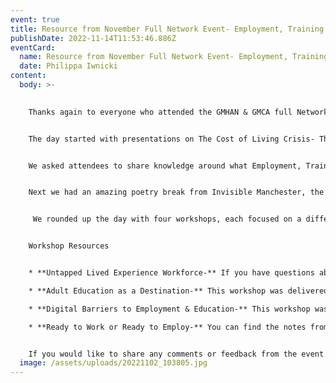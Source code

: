 ```yaml
---
event: true
title: Resource from November Full Network Event- Employment, Training & Education
publishDate: 2022-11-14T11:53:46.886Z
eventCard:
  name: Resource from November Full Network Event- Employment, Training & Education
  date: Philippa Iwnicki
content:
  body: >-
    

    Thanks again to everyone who attended the GMHAN & GMCA full Network Event: How do we improve Employment, Training & Education support for people who have experienced Homelessness? It was great to see so many of you there


    The day started with presentations on The Cost of Living Crisis- The Impact on Employment, Training & Education from GMPA and Employment, Training & Education as Homelessness Preventionfrom GMCA. You can check out the slides from all presentations here


    We asked attendees to share knowledge around what Employment, Training and Education provisions are available and what gaps there are in services across Greater Manchester- You told us [What you thought was available](https://www.gmhan.net/assets/uploads/what-support-is-available.docx) and [What you thought was missing](https://www.gmhan.net/assets/uploads/what-support-is-missing.pdf)


    N﻿ext we had an amazing poetry break from Invisible Manchester, the poem was part of the [Refuge from the Ravens](https://wordsworth.org.uk/refuge-from-the-ravens/) project which will be coming to Bury Art Gallery in February, and you can buy the Ravens book [here](https://www.oystercatcherpress.com/product/refuge-from-the-ravens/). Invisible Manchester have also shared a collection of poems in their [Writing on the Wall](https://wotwonline.co.uk/back-issues/) publications, which you can support on their [Go Fund Me](https://www.gofundme.com/f/support-writing-on-the-wall-in-manchester?utm_source=customer&utm_medium=copy_link&utm_campaign=p_cf+share-flow-1) page if you are interested.


     We rounded up the day with four workshops, each focused on a different element of employment, training or education, and the barriers that are faced by people who have experienced homelessness


    Workshop Resources


    * **Untapped Lived Experience Workforce-** If you have questions about the Changing Futures GROW programme then you can contact TJ-  [TJ_richards@shelter.org.uk](mailto:TJ_richards@shelter.org.uk)

    * **Adult Education as a Destination-** This workshop was delivered by [Back on Track](http://www.backontrackmanchester.org.uk/courses/). You can find the notes from the workshop [here](https://www.gmhan.net/assets/uploads/workshop-notes-adult-education.docx).

    * **Digital Barriers to Employment & Education-** This workshop was delivered by the [Manchester Digital Collective](https://digital.lifeshare.org.uk/). You can find the notes from the workshop [here](https://www.gmhan.net/assets/uploads/workshop-notes-digital-barriers.docx)

    * **Ready to Work or Ready to Employ-** You can find the notes from the workshop [here](https://www.gmhan.net/assets/uploads/workshop-notes-work-for-ready.docx), get in touch with me ([philippa@greatertogethermanchester.org](mailto:philippa@greatertogethermanchester.org)) if you want to be part of the Learning Group


    If you would like to share any comments or feedback from the event then get in touch [info@gmhan.net](mailto:info@gmhan.net). We want to ensure our full network events are useful and productive, so we really value any feedback you have
  image: /assets/uploads/20221102_103805.jpg
---
```

